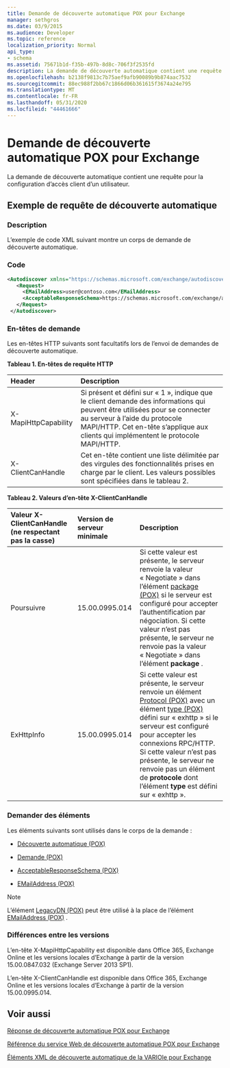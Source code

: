 ```yaml
---
title: Demande de découverte automatique POX pour Exchange
manager: sethgros
ms.date: 03/9/2015
ms.audience: Developer
ms.topic: reference
localization_priority: Normal
api_type:
- schema
ms.assetid: 75671b1d-f35b-497b-8d8c-706f3f2535fd
description: La demande de découverte automatique contient une requête pour la configuration d’accès client d’un utilisateur.
ms.openlocfilehash: b2138f9813c7b75aef9afb90089b9b874aac7532
ms.sourcegitcommit: 88ec988f2bb67c1866d06b361615f3674a24e795
ms.translationtype: MT
ms.contentlocale: fr-FR
ms.lasthandoff: 05/31/2020
ms.locfileid: "44461666"
---
```

# <a name="pox-autodiscover-request-for-exchange"></a>Demande de découverte automatique POX pour Exchange

La demande de découverte automatique contient une requête pour la configuration d’accès client d’un utilisateur.
  
## <a name="autodiscover-request-example"></a>Exemple de requête de découverte automatique

### <a name="description"></a>Description

L’exemple de code XML suivant montre un corps de demande de découverte automatique.
  
### <a name="code"></a>Code

```XML
<Autodiscover xmlns="https://schemas.microsoft.com/exchange/autodiscover/outlook/requestschema/2006">
   <Request>
     <EMailAddress>user@contoso.com</EMailAddress>
     <AcceptableResponseSchema>https://schemas.microsoft.com/exchange/autodiscover/outlook/responseschema/2006a</AcceptableResponseSchema>
   </Request>
 </Autodiscover>
```

### <a name="request-headers"></a>En-têtes de demande

Les en-têtes HTTP suivants sont facultatifs lors de l’envoi de demandes de découverte automatique.
  
**Tableau 1. En-têtes de requête HTTP**

|**Header**|**Description**|
|:-----|:-----|
|X-MapiHttpCapability  <br/> |Si présent et défini sur « 1 », indique que le client demande des informations qui peuvent être utilisées pour se connecter au serveur à l’aide du protocole MAPI/HTTP. Cet en-tête s’applique aux clients qui implémentent le protocole MAPI/HTTP.  <br/> |
|X-ClientCanHandle  <br/> |Cet en-tête contient une liste délimitée par des virgules des fonctionnalités prises en charge par le client. Les valeurs possibles sont spécifiées dans le tableau 2.  <br/> |
   
**Tableau 2. Valeurs d’en-tête X-ClientCanHandle**

|**Valeur X-ClientCanHandle (ne respectant pas la casse)**|**Version de serveur minimale**|**Description**|
|:-----|:-----|:-----|
|Poursuivre  <br/> |15.00.0995.014  <br/> |Si cette valeur est présente, le serveur renvoie la valeur « Negotiate » dans l’élément [package (POX)](authpackage-pox.md) si le serveur est configuré pour accepter l’authentification par négociation. Si cette valeur n’est pas présente, le serveur ne renvoie pas la valeur « Negotiate » dans l’élément **package** .  <br/> |
|ExHttpInfo  <br/> |15.00.0995.014  <br/> |Si cette valeur est présente, le serveur renvoie un élément [Protocol (POX)](protocol-pox.md) avec un élément [type (POX)](type-pox.md) défini sur « exhttp » si le serveur est configuré pour accepter les connexions RPC/HTTP. Si cette valeur n’est pas présente, le serveur ne renvoie pas un élément de **protocole** dont l’élément **type** est défini sur « exhttp ».  <br/> |
   
### <a name="request-elements"></a>Demander des éléments

Les éléments suivants sont utilisés dans le corps de la demande :
  
- [Découverte automatique (POX)](autodiscover-pox.md)
    
- [Demande (POX)](request-pox.md)
    
- [AcceptableResponseSchema (POX)](acceptableresponseschema-pox.md)
    
- [EMailAddress (POX)](emailaddress-pox.md)
    
> [!NOTE]
> L’élément [LegacyDN (POX)](legacydn-pox.md) peut être utilisé à la place de l’élément [EMailAddress (POX)](emailaddress-pox.md) . 
  
### <a name="version-differences"></a>Différences entre les versions

L’en-tête X-MapiHttpCapability est disponible dans Office 365, Exchange Online et les versions locales d’Exchange à partir de la version 15.00.0847.032 (Exchange Server 2013 SP1).
  
L’en-tête X-ClientCanHandle est disponible dans Office 365, Exchange Online et les versions locales d’Exchange à partir de la version 15.00.0995.014.
  
## <a name="see-also"></a>Voir aussi



[Réponse de découverte automatique POX pour Exchange](pox-autodiscover-response-for-exchange.md)


[Référence du service Web de découverte automatique POX pour Exchange](pox-autodiscover-web-service-reference-for-exchange.md)
  
[Éléments XML de découverte automatique de la VARIOle pour Exchange](pox-autodiscover-xml-elements-for-exchange.md)

